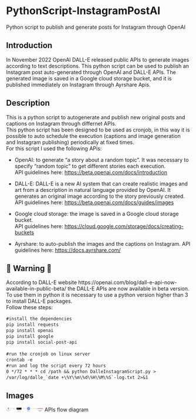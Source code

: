 # PythonScript-InstagramPostAI
Python script to publish and generate posts for Instagram through OpenAI


<h2> Introduction </h2>
In November 2022 OpenAI DALL-E released public APIs to generate images according to text descriptions. This python script can be used to publish an Instagram post auto-generated through OpenAI and DALL-E APIs. The generated image is saved in a Google cloud storage bucket, and it is published immediately on Instagram through Ayrshare Apis.

<h2> Description </h2>
This is a python script to autogenerate and publish new original posts and captions on Instagram through differnet APIs. <br>
This python script has been designed to be used as cronjob, in this way it is possible to auto schedule the execution (captions and image generation and Instagram publishing) periodically at fixed times.<br>
For this script I used the following APis: <br>

- OpenAI: to generate “a story about a random topic”. It was necessary to specify “random topic” to get different stories each execution. <br>
API guidelines here: https://beta.openai.com/docs/introduction

- DALL-E: DALL-E is a new AI system that can create realistic images and art from a description in natural language provided by OpenAI. It generates an original image according to the story previously created.<br>
API guidelines here: https://beta.openai.com/docs/guides/images

- Google cloud storage: the image is saved in a Google cloud storage bucket.<br>
API guidelines here: https://cloud.google.com/storage/docs/creating-buckets

- Ayrshare: to auto-publish the images and the captions on Instagram.
API guidelines here: https://docs.ayrshare.com/



<h2>&#x1F53A; Warning &#x1F53A; </h2>
According to DALL-E website https://openai.com/blog/dall-e-api-now-available-in-public-beta/ the DALL-E APIs are now available in beta version. To use them in python it is necessary to use a python version higher than 3 to install DALL-E packages.<br>
Follow these steps:<br>

```
#install the dependencies 
pip install requests
pip install openai
pip install google
pip install social-post-api

#run the cronjob on linux server
crontab -e
#run and log the script every 72 hours
0 */72 * * * cd /path && python DalleInstagramScript.py > /var/log/dalle_`date +\%Y\%m\%d\%H\%M\%S`-log.txt 2>&1
```




<h2> Images </h2>
<img src="screenshot/screenshot1.png" width="20%"/>
APIs flow diagram


